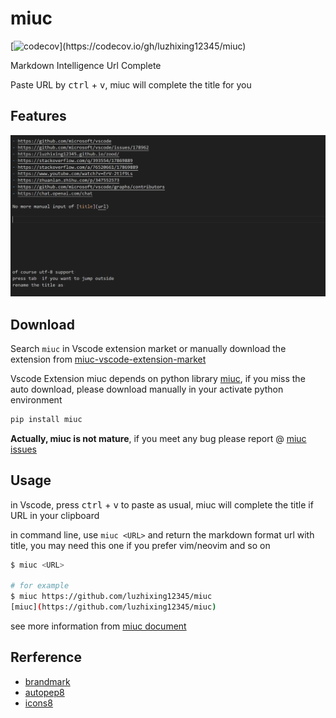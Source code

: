 # miuc

[![codecov](https://codecov.io/gh/luzhixing12345/miuc/branch/main/graph/badge.svg?)](https://codecov.io/gh/luzhixing12345/miuc)

Markdown Intelligence Url Complete

Paste URL by <kbd>ctrl</kbd> + <kbd>v</kbd>, miuc will complete the title for you

## Features

![action](https://raw.githubusercontent.com/learner-lu/picbed/master/action.gif)

## Download

Search `miuc` in Vscode extension market or manually download the extension from [miuc-vscode-extension-market](https://marketplace.visualstudio.com/items?itemName=kamilu.miuc)

Vscode Extension miuc depends on python library [miuc](https://pypi.org/project/miuc/), if you miss the auto download, please download manually in your activate python environment

```bash
pip install miuc
```

**Actually, miuc is not mature**, if you meet any bug please report @ [miuc issues](https://github.com/luzhixing12345/miuc/issues)

## Usage

in Vscode, press <kbd>ctrl</kbd> + <kbd>v</kbd> to paste as usual, miuc will complete the title if URL in your clipboard

in command line, use `miuc <URL>` and return the markdown format url with title, you may need this one if you prefer vim/neovim and so on

```bash
$ miuc <URL>

# for example
$ miuc https://github.com/luzhixing12345/miuc
[miuc](https://github.com/luzhixing12345/miuc)
```

see more information from [miuc document](https://luzhixing12345.github.io/miuc/)

## Rerference
  
- [brandmark](https://brandmark.io/)
- [autopep8](https://github.com/microsoft/vscode-autopep8)
- [icons8](https://icons8.com/icons/set/logo)